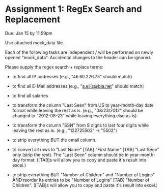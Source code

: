 # Assignment 1: RegEx Search and Replacement

Due: Jan 15 by 11:59pm

Use attached mock_data file.

Each of the following tasks are independent / will be performed on newly opened "mock_data". Accidental changes to the header can be ignored.

Please supply the regex search + replace terms:

- to find all IP addresses (e.g., "46.60.226.75" should match)

- to find all E-Mail addresses (e.g., "a.ellis@bla.net" should match)

- to find all salaries

- to transform the column "Last Seen" from US to year-month-day date format while leaving the rest as is. (e.g., "08/23/2012" should be changed to "2012-08-23" while leaving everything else as is)

- to transform the column "SSN" from 9 digits to last four digits while leaving the rest as is. (e.g., "122725502" -> "5502")

- to strip everything BUT the email column.

- to convert all rows to "Last Name" [TAB] "First Name" [TAB] "Last Seen" only (strip the rest). The "Last Seen" column should be in year-month-day format. ([TAB]s will allow you to copy and paste it's result into excel.)

- to strip everything BUT "Number of Children" and "Number of Logins" AND reorder its entries to be "Number of Logins" [TAB] "Number of Children".  ([TAB]s will allow you to copy and paste it's result into excel.)

